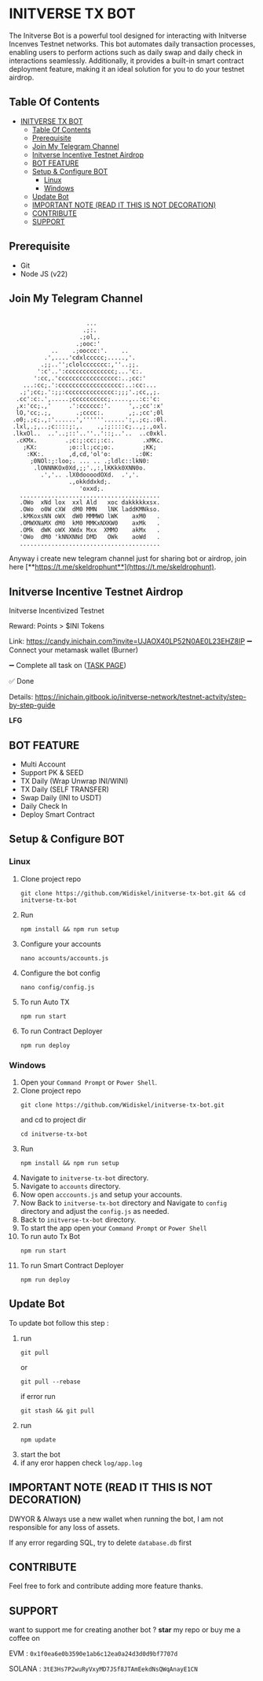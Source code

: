 # INITVERSE TX BOT
The Initverse Bot is a powerful tool designed for interacting with Initverse Incenves Testnet networks. This bot automates daily transaction processes, enabling users to perform actions such as daily swap and daily check in interactions seamlessly. Additionally, it provides a built-in smart contract deployment feature, making it an ideal solution for you to do your testnet airdrop.

## Table Of Contents
- [INITVERSE TX BOT](#initverse-tx-bot)
  - [Table Of Contents](#table-of-contents)
  - [Prerequisite](#prerequisite)
  - [Join My Telegram Channel](#join-my-telegram-channel)
  - [Initverse Incentive Testnet Airdrop](#initverse-incentive-testnet-airdrop)
  - [BOT FEATURE](#bot-feature)
  - [Setup \& Configure BOT](#setup--configure-bot)
    - [Linux](#linux)
    - [Windows](#windows)
  - [Update Bot](#update-bot)
  - [IMPORTANT NOTE (READ IT THIS IS NOT DECORATION)](#important-note-read-it-this-is-not-decoration)
  - [CONTRIBUTE](#contribute)
  - [SUPPORT](#support)

## Prerequisite
- Git
- Node JS (v22)

## Join My Telegram Channel
```
                                                          
                      ...                                 
                     .;:.                                 
                    .;ol,.                                
                   .;ooc:'                                
            ..    .;ooccc:'.    ..                        
          .',....'cdxlccccc;.....,'.                      
         .;;..'';clolccccccc:,''..;;.                     
        ':c'..':cccccccccccccc;...'c:.                    
       ':cc,.'ccccccccccccccccc:..;cc:'                   
    ...:cc;.':cccccccccccccccccc:..:cc:...                
   .;';cc;.':;;:cccccccccccccc:;;;'.;cc,,;.               
  .cc':c:.',.....;cccccccccc;.....,..:c:'c:               
  ,x:'cc;.,'     .':cccccc:'.     ',.;cc':x'              
  lO,'cc;.;,       .;cccc:.       ,;.;cc';0l              
 .o0;.;c;.,:'......',''''''......':,.;c;.:0l.             
 .lxl,.;,..;c::::;:,.    .,:;::::c;..,;.,oxl.             
 .lkxOl..  ..'..;::'..''..'::;..'..  ..c0xkl.             
  .cKMx.        .;c:;:cc:;:c:.        .xMKc.              
    ;KX:         ;o::l:;cc;o:.        ;KK;                
     :KK:.       ,d,cd,'ol'o:       .:0K:                 
      ;0NOl:;:loo;. ... .. .;ldlc::lkN0:                  
       .lONNNKOx0Xd,;;'.,:,lKKkk0XNN0o.                   
         .','.. .lX0doooodOXd.  .','.                     
                 .,okkddxkd;.                             
                    'oxxd;.                               
   ........................................                              
   .OWo  xNd lox  xxl Ald   xoc dakkkkkxsx.              
   .OWo  o0W cXW  dM0 MMN   lNK laddKMNkso.               
   .kMKoxsNN oWX  dW0 MMMWO lWK    axM0   .                
   .OMWXNaMX dM0  kM0 MMKxNXKW0    axMk   .                 
   .OMk  dWK oWX XWdx Mxx  XMMO    akMx   .                 
   'OWo  dM0 'kNNXNNd DMD   OWk    aoWd   .                 
   ........................................

```           
                                              
                                              

Anyway i create new telegram channel just for sharing bot or airdrop, join here
[**https://t.me/skeldrophunt**](https://t.me/skeldrophunt).

## Initverse Incentive Testnet Airdrop
Initverse Incentivized Testnet

Reward: Points > $INI Tokens

Link: 
https://candy.inichain.com?invite=UJAOX40LP52N0AE0L23EHZ8IP
➖️ Connect your metamask wallet (Burner)

➖️ Complete all task on ([TASK PAGE](https://candy.inichain.com/taskOperate))

✅ Done

Details: 
https://inichain.gitbook.io/initverse-network/testnet-actvity/step-by-step-guide

**LFG**

## BOT FEATURE
- Multi Account 
- Support PK & SEED
- TX Daily (Wrap Unwrap INI/WINI)
- TX Daily (SELF TRANSFER)
- Swap Daily (INI to USDT)
- Daily Check In
- Deploy Smart Contract


## Setup & Configure BOT

### Linux
1. Clone project repo
   ```
   git clone https://github.com/Widiskel/initverse-tx-bot.git && cd initverse-tx-bot
   ```
2. Run
   ```
   npm install && npm run setup
   ```
3. Configure your accounts
   ```
   nano accounts/accounts.js
   ```
4. Configure the bot config
    ```
   nano config/config.js
    ```
5. To run Auto TX
   ```
   npm run start
   ```
6. To run Contract Deployer
   ```
   npm run deploy
   ```
   
### Windows
1. Open your `Command Prompt` or `Power Shell`.
2. Clone project repo
   ```
   git clone https://github.com/Widiskel/initverse-tx-bot.git
   ```
   and cd to project dir
   ```
   cd initverse-tx-bot
   ```
3. Run 
   ```
   npm install && npm run setup
   ```
5. Navigate to `initverse-tx-bot` directory. 
6. Navigate to `accounts` directory.
7. Now open `acccounts.js` and setup your accounts. 
8. Now Back to `initverse-tx-bot` directory and Navigate to `config` directory and adjust the `config.js` as needed.
9.  Back to `initverse-tx-bot` directory.
10. To start the app open your `Command Prompt` or `Power Shell`
11. To run auto Tx Bot
    ```
    npm run start
    ```
12. To run Smart Contract Deployer
    ```
    npm run deploy
    ```

## Update Bot

To update bot follow this step :
1. run
   ```
   git pull
   ```
   or
   ```
   git pull --rebase
   ```
   if error run
   ```
   git stash && git pull
   ```
2. run
   ```
   npm update
   ```
3. start the bot
4. if any eror happen check `log/app.log`


## IMPORTANT NOTE (READ IT THIS IS NOT DECORATION)
DWYOR & Always use a new wallet when running the bot, I am not responsible for any loss of assets.

If any error regarding SQL, try to delete `database.db` first

## CONTRIBUTE

Feel free to fork and contribute adding more feature thanks.

## SUPPORT

want to support me for creating another bot ?
**star** my repo or buy me a coffee on

EVM : `0x1f0ea6e0b3590e1ab6c12ea0a24d3d0d9bf7707d`

SOLANA : `3tE3Hs7P2wuRyVxyMD7JSf8JTAmEekdNsQWqAnayE1CN`

